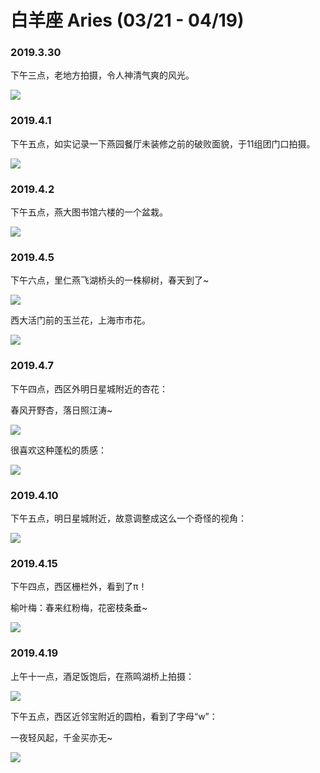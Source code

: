 # 白羊座 Aries \(03/21 - 04/19\)

### 2019.3.30

下午三点，老地方拍摄，令人神清气爽的风光。

![](../.gitbook/assets/image%20%288%29.png)

### 2019.4.1

下午五点，如实记录一下燕园餐厅未装修之前的破败面貌，于11组团门口拍摄。

![](../.gitbook/assets/image%20%2849%29.png)

### 2019.4.2

下午五点，燕大图书馆六楼的一个盆栽。

![](../.gitbook/assets/image%20%2863%29.png)

### 2019.4.5

下午六点，里仁燕飞湖桥头的一株柳树，春天到了~

![](../.gitbook/assets/image%20%2824%29.png)

西大活门前的玉兰花，上海市市花。

![](../.gitbook/assets/image%20%2844%29.png)

### 2019.4.7

下午四点，西区外明日星城附近的杏花：

春风开野杏，落日照江涛~

![](../.gitbook/assets/image%20%2829%29.png)

很喜欢这种蓬松的质感：

![](../.gitbook/assets/image%20%2830%29.png)

### 2019.4.10

下午五点，明日星城附近，故意调整成这么一个奇怪的视角：

![](../.gitbook/assets/image%20%2822%29.png)

### 2019.4.15

下午四点，西区栅栏外，看到了π！

榆叶梅：春来红粉梅，花密枝条垂~

![](../.gitbook/assets/image%20%2858%29.png)

### 2019.4.19

上午十一点，酒足饭饱后，在燕鸣湖桥上拍摄：

![](../.gitbook/assets/image%20%2810%29.png)

下午五点，西区近邻宝附近的圆柏，看到了字母“w”：

一夜轻风起，千金买亦无~

![](../.gitbook/assets/image%20%285%29.png)

